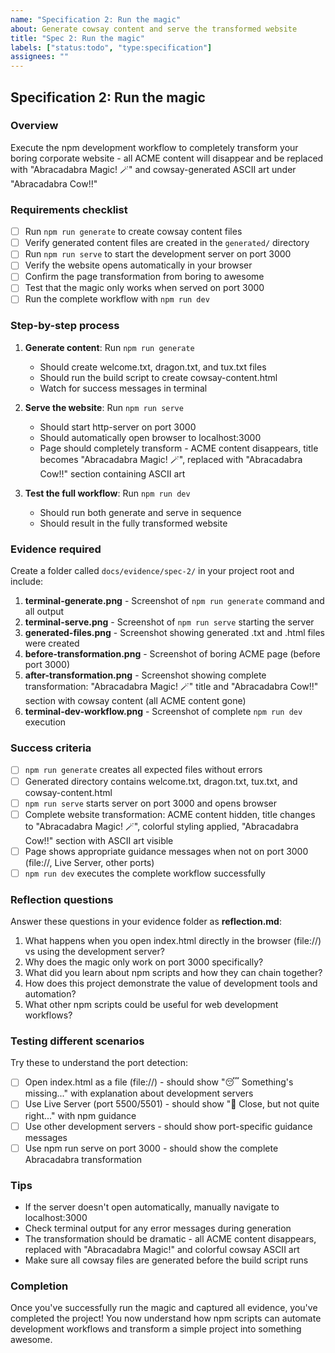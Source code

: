 ```yaml
---
name: "Specification 2: Run the magic"
about: Generate cowsay content and serve the transformed website
title: "Spec 2: Run the magic"
labels: ["status:todo", "type:specification"]
assignees: ""
---
```


## Specification 2: Run the magic

### Overview

Execute the npm development workflow to completely transform your boring corporate website - all ACME content will disappear and be replaced with "Abracadabra Magic! 🪄" and cowsay-generated ASCII art under "Abracadabra Cow!!"

### Requirements checklist

- [ ] Run `npm run generate` to create cowsay content files
- [ ] Verify generated content files are created in the `generated/` directory
- [ ] Run `npm run serve` to start the development server on port 3000
- [ ] Verify the website opens automatically in your browser
- [ ] Confirm the page transformation from boring to awesome
- [ ] Test that the magic only works when served on port 3000
- [ ] Run the complete workflow with `npm run dev`

### Step-by-step process

1. **Generate content**: Run `npm run generate`
   - Should create welcome.txt, dragon.txt, and tux.txt files
   - Should run the build script to create cowsay-content.html
   - Watch for success messages in terminal

2. **Serve the website**: Run `npm run serve`
   - Should start http-server on port 3000
   - Should automatically open browser to localhost:3000
   - Page should completely transform - ACME content disappears, title becomes "Abracadabra Magic! 🪄", replaced with "Abracadabra Cow!!" section containing ASCII art

3. **Test the full workflow**: Run `npm run dev`
   - Should run both generate and serve in sequence
   - Should result in the fully transformed website

### Evidence required

Create a folder called `docs/evidence/spec-2/` in your project root and include:

1. **terminal-generate.png** - Screenshot of `npm run generate` command and all output
2. **terminal-serve.png** - Screenshot of `npm run serve` starting the server
3. **generated-files.png** - Screenshot showing generated .txt and .html files were created
4. **before-transformation.png** - Screenshot of boring ACME page (before port 3000)
5. **after-transformation.png** - Screenshot showing complete transformation: "Abracadabra Magic! 🪄" title and "Abracadabra Cow!!" section with cowsay content (all ACME content gone)
6. **terminal-dev-workflow.png** - Screenshot of complete `npm run dev` execution

### Success criteria

- [ ] `npm run generate` creates all expected files without errors
- [ ] Generated directory contains welcome.txt, dragon.txt, tux.txt, and cowsay-content.html
- [ ] `npm run serve` starts server on port 3000 and opens browser
- [ ] Complete website transformation: ACME content hidden, title changes to "Abracadabra Magic! 🪄", colorful styling applied, "Abracadabra Cow!!" section with ASCII art visible
- [ ] Page shows appropriate guidance messages when not on port 3000 (file://, Live Server, other ports)
- [ ] `npm run dev` executes the complete workflow successfully

### Reflection questions

Answer these questions in your evidence folder as **reflection.md**:

1. What happens when you open index.html directly in the browser (file://) vs using the development server?
2. Why does the magic only work on port 3000 specifically?
3. What did you learn about npm scripts and how they can chain together?
4. How does this project demonstrate the value of development tools and automation?
5. What other npm scripts could be useful for web development workflows?

### Testing different scenarios

Try these to understand the port detection:

- [ ] Open index.html as a file (file://) - should show "😴 Something's missing..." with explanation about development servers
- [ ] Use Live Server (port 5500/5501) - should show "🤔 Close, but not quite right..." with npm guidance
- [ ] Use other development servers - should show port-specific guidance messages
- [ ] Use npm run serve on port 3000 - should show the complete Abracadabra transformation

### Tips

- If the server doesn't open automatically, manually navigate to localhost:3000
- Check terminal output for any error messages during generation
- The transformation should be dramatic - all ACME content disappears, replaced with "Abracadabra Magic!" and colorful cowsay ASCII art
- Make sure all cowsay files are generated before the build script runs

### Completion

Once you've successfully run the magic and captured all evidence, you've completed the project! You now understand how npm scripts can automate development workflows and transform a simple project into something awesome.
